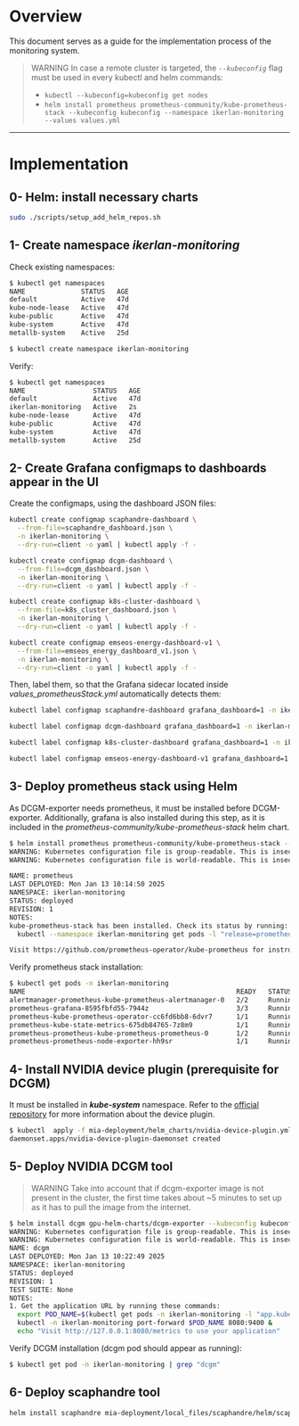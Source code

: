 # Overview
This document serves as a guide for the implementation process of the monitoring system.

> WARNING
> In case a remote cluster is targeted, the *`--kubeconfig`* flag must be used in every kubectl and helm commands:
> - `kubectl --kubeconfig=kubeconfig get nodes`
> - `helm install prometheus prometheus-community/kube-prometheus-stack --kubeconfig kubeconfig --namespace ikerlan-monitoring --values values.yml` 
---

# Implementation
## 0- Helm: install necessary charts
```bash
sudo ./scripts/setup_add_helm_repos.sh
```

## 1- Create namespace *ikerlan-monitoring*
Check existing namespaces:
```bash
$ kubectl get namespaces
NAME              STATUS   AGE
default           Active   47d
kube-node-lease   Active   47d
kube-public       Active   47d
kube-system       Active   47d
metallb-system    Active   25d
```

```bash
$ kubectl create namespace ikerlan-monitoring
```

Verify:
```bash
$ kubectl get namespaces
NAME                 STATUS   AGE
default              Active   47d
ikerlan-monitoring   Active   2s
kube-node-lease      Active   47d
kube-public          Active   47d
kube-system          Active   47d
metallb-system       Active   25d
```

## 2- Create Grafana configmaps to dashboards appear in the UI
Create the configmaps, using the dashboard JSON files:
```bash
kubectl create configmap scaphandre-dashboard \
  --from-file=scaphandre_dashboard.json \
  -n ikerlan-monitoring \
  --dry-run=client -o yaml | kubectl apply -f -

kubectl create configmap dcgm-dashboard \
  --from-file=dcgm_dashboard.json \
  -n ikerlan-monitoring \
  --dry-run=client -o yaml | kubectl apply -f -

kubectl create configmap k8s-cluster-dashboard \
  --from-file=k8s_cluster_dashboard.json \
  -n ikerlan-monitoring \
  --dry-run=client -o yaml | kubectl apply -f -

kubectl create configmap emseos-energy-dashboard-v1 \
  --from-file=emseos_energy_dashboard_v1.json \
  -n ikerlan-monitoring \
  --dry-run=client -o yaml | kubectl apply -f -
```

Then, label them, so that the Grafana sidecar located inside *values_prometheusStack.yml* automatically detects them:
```bash
kubectl label configmap scaphandre-dashboard grafana_dashboard=1 -n ikerlan-monitoring --overwrite

kubectl label configmap dcgm-dashboard grafana_dashboard=1 -n ikerlan-monitoring --overwrite

kubectl label configmap k8s-cluster-dashboard grafana_dashboard=1 -n ikerlan-monitoring --overwrite

kubectl label configmap emseos-energy-dashboard-v1 grafana_dashboard=1 -n ikerlan-monitoring --overwrite
```


## 3- Deploy prometheus stack using Helm
As DCGM-exporter needs prometheus, it must be installed before DCGM-exporter. Additionally, grafana is also installed during this step, as it is included in the *prometheus-community/kube-prometheus-stack* helm chart.

```bash
$ helm install prometheus prometheus-community/kube-prometheus-stack --kubeconfig kubeconfig --namespace ikerlan-monitoring --values prometheus/values_prometheusStack.yml
WARNING: Kubernetes configuration file is group-readable. This is insecure. Location: kubeconfig
WARNING: Kubernetes configuration file is world-readable. This is insecure. Location: kubeconfig

NAME: prometheus
LAST DEPLOYED: Mon Jan 13 10:14:50 2025
NAMESPACE: ikerlan-monitoring
STATUS: deployed
REVISION: 1
NOTES:
kube-prometheus-stack has been installed. Check its status by running:
  kubectl --namespace ikerlan-monitoring get pods -l "release=prometheus"

Visit https://github.com/prometheus-operator/kube-prometheus for instructions on how to create & configure Alertmanager and Prometheus instances using the Operator.
```

Verify prometheus stack installation:
```bash
$ kubectl get pods -n ikerlan-monitoring
NAME                                                     READY   STATUS    RESTARTS   AGE
alertmanager-prometheus-kube-prometheus-alertmanager-0   2/2     Running   0          42s
prometheus-grafana-8595fbfd55-7944z                      3/3     Running   0          59s
prometheus-kube-prometheus-operator-cc6fd6bb8-6dvr7      1/1     Running   0          59s
prometheus-kube-state-metrics-675db84765-7z8m9           1/1     Running   0          59s
prometheus-prometheus-kube-prometheus-prometheus-0       1/2     Running   0          42s
prometheus-prometheus-node-exporter-hh9sr                1/1     Running   0          59s
```

## 4- Install NVIDIA device plugin (prerequisite for DCGM)
It must be installed in ***kube-system*** namespace. Refer to the [official repository](https://github.com/NVIDIA/k8s-device-plugin) for more information about the device plugin.

```bash
$ kubectl  apply -f mia-deployment/helm_charts/nvidia-device-plugin.yml
daemonset.apps/nvidia-device-plugin-daemonset created
```

## 5- Deploy NVIDIA DCGM tool
> WARNING
> Take into account that if dcgm-exporter image is not present in the cluster, the first time takes about ~5 minutes to set up as it has to pull the image from the internet.
```bash
$ helm install dcgm gpu-helm-charts/dcgm-exporter --kubeconfig kubeconfig --namespace ikerlan-monitoring --values mia-deployment/helm_charts/values_dcgm.yaml
WARNING: Kubernetes configuration file is group-readable. This is insecure. Location: kubeconfig
WARNING: Kubernetes configuration file is world-readable. This is insecure. Location: kubeconfig
NAME: dcgm
LAST DEPLOYED: Mon Jan 13 10:22:49 2025
NAMESPACE: ikerlan-monitoring
STATUS: deployed
REVISION: 1
TEST SUITE: None
NOTES:
1. Get the application URL by running these commands:
  export POD_NAME=$(kubectl get pods -n ikerlan-monitoring -l "app.kubernetes.io/name=dcgm-exporter,app.kubernetes.io/instance=dcgm" -o jsonpath="{.items[0].metadata.name}")
  kubectl -n ikerlan-monitoring port-forward $POD_NAME 8080:9400 &
  echo "Visit http://127.0.0.1:8080/metrics to use your application"
```

Verify DCGM installation (dcgm pod should appear as running):
```bash
$ kubectl get pod -n ikerlan-monitoring | grep "dcgm"
```


## 6- Deploy scaphandre tool
```bash
helm install scaphandre mia-deployment/local_files/scaphandre/helm/scaphandre --kubeconfig kubeconfig --namespace ikerlan-monitoring --values mia-deployment/helm_charts/values_scaphandre.yaml
```
